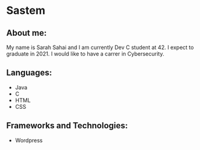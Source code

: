 # Sastem

## About me:

My name is Sarah Sahai and I am currently Dev C student at 42. I expect to graduate in 2021. I would like to have a carrer in Cybersecurity.

## Languages:
- Java
- C
- HTML
- CSS

## Frameworks and Technologies:
- Wordpress